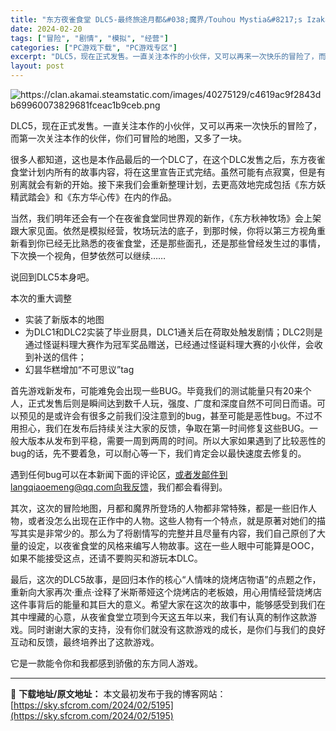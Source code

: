 ```yaml
---
title: "东方夜雀食堂 DLC5-最终旅途月都&#038;魔界/Touhou Mystia&#8217;s Izakaya v4.0.3a pc中文免费分享"
date: 2024-02-20
tags: ["冒险", "剧情", "模拟", "经营"]
categories: ["PC游戏下载", "PC游戏专区"]
excerpt: "DLC5，现在正式发售。一直关注本作的小伙伴，又可以再来一次快乐的冒险了，而第一次关注本作的伙伴，你们可冒险的地图，又多了一块。 很多人都知道，这也是本作品最后的一个DLC了，在这个DLC发售之后，东方夜雀食堂计划内所有的故事内容，将在这里宣告正式完结。虽然可能有点寂寞，但是有别离就会有新的开始。接&hellip;"
layout: post
---
```


<img class="aligncenter" src="https://clan.akamai.steamstatic.com/images/40275129/c4619ac9f2843db69960073829681fceac1b9ceb.png" alt="https://clan.akamai.steamstatic.com/images/40275129/c4619ac9f2843db69960073829681fceac1b9ceb.png" />

DLC5，现在正式发售。一直关注本作的小伙伴，又可以再来一次快乐的冒险了，而第一次关注本作的伙伴，你们可冒险的地图，又多了一块。

很多人都知道，这也是本作品最后的一个DLC了，在这个DLC发售之后，东方夜雀食堂计划内所有的故事内容，将在这里宣告正式完结。虽然可能有点寂寞，但是有别离就会有新的开始。接下来我们会重新整理计划，去更高效地完成包括《东方妖精武踏会》和《东方华心传》在内的作品。

当然，我们明年还会有一个在夜雀食堂同世界观的新作，《东方秋神牧场》会上架跟大家见面。依然是模拟经营，牧场玩法的底子，到那时候，你将以第三方视角重新看到你已经无比熟悉的夜雀食堂，还是那些面孔，还是那些曾经发生过的事情，下次换一个视角，但梦依然可以继续……

说回到DLC5本身吧。

本次的重大调整
- 实装了新版本的地图
- 为DLC1和DLC2实装了毕业厨具，DLC1通关后在荷取处触发剧情；DLC2则是通过怪诞料理大赛作为冠军奖品赠送，已经通过怪诞料理大赛的小伙伴，会收到补送的信件；
- 幻昙华糕增加“不可思议”tag

首先游戏新发布，可能难免会出现一些BUG。毕竟我们的测试能量只有20来个人，正式发售后则是瞬间达到数千人玩，强度、广度和深度自然不可同日而语。可以预见的是或许会有很多之前我们没注意到的bug，甚至可能是恶性bug。不过不用担心，我们在发布后持续关注大家的反馈，争取在第一时间修复这些BUG。一般大版本从发布到平稳，需要一周到两周的时间。所以大家如果遇到了比较恶性的bug的话，先不要着急，可以耐心等一下，我们肯定会以最快速度去修复的。

遇到任何bug可以在本新闻下面的评论区，或者发邮件到langqiaoemeng@qq.com向我反馈，我们都会看得到。

其次，这次的冒险地图，月都和魔界所登场的人物都非常特殊，都是一些旧作人物，或者没怎么出现在正作中的人物。这些人物有一个特点，就是原著对她们的描写其实是非常少的。那么为了将剧情写的完整并且尽量有内容，我们自己原创了大量的设定，以夜雀食堂的风格来编写人物故事。这在一些人眼中可能算是OOC，如果不能接受这点，还请不要购买和游玩本DLC。

最后，这次的DLC5故事，是回归本作的核心“人情味的烧烤店物语”的点题之作，重新向大家再次·重点·诠释了米斯蒂娅这个烧烤店的老板娘，用心用情经营烧烤店这件事背后的能量和其巨大的意义。希望大家在这次的故事中，能够感受到我们在其中埋藏的心意，从夜雀食堂立项到今天这五年以来，我们有认真的制作这款游戏。同时谢谢大家的支持，没有你们就没有这款游戏的成长，是你们与我们的良好互动和反馈，最终培养出了这款游戏。

它是一款能令你和我都感到骄傲的东方同人游戏。

---
📖 **下载地址/原文地址：** 本文最初发布于我的博客网站：[https://sky.sfcrom.com/2024/02/5195](https://sky.sfcrom.com/2024/02/5195)
